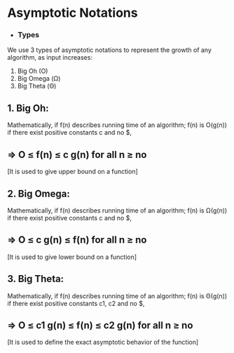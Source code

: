 # Asymptotic Notations
- ### Types

We use 3 types of asymptotic notations to represent the growth of any algorithm, as input increases:

1. Big Oh (O)
2. Big Omega (Ω)
3. Big Theta (Θ)

## 1. Big Oh:

Mathematically, if f(n) describes running time of an algorithm; f(n) is O(g(n)) if there exist positive constants c and no $, 
## =>  O ≤ f(n) ≤ c g(n) for all n ≥ no    
[It is used to give upper bound on a function] 

## 2. Big Omega:

Mathematically, if f(n) describes running time of an algorithm; f(n) is Ω(g(n)) if there exist positive constants c and no $, 
## =>  O ≤ c g(n) ≤ f(n) for all n ≥ no    
[It is used to give lower bound on a function] 

## 3. Big Theta:

Mathematically, if f(n) describes running time of an algorithm; f(n) is Θ(g(n)) if there exist positive constants c1, c2 and no $, 
## =>  O ≤ c1 g(n) ≤ f(n) ≤ c2 g(n) for all n ≥ no    
[It is used to define the exact asymptotic behavior of the function] 


